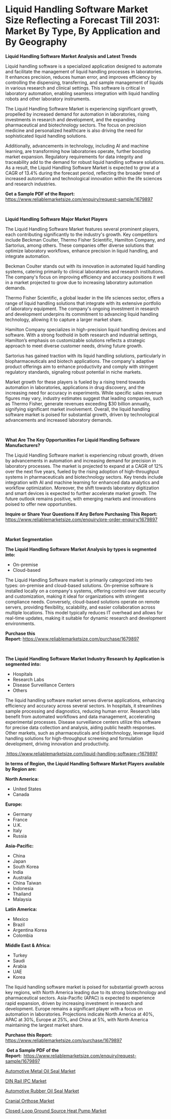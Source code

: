 <p><h1>Liquid Handling Software Market Size Reflecting a Forecast Till 2031: Market By Type, By Application and By Geography</h1></p><p><strong>Liquid Handling Software Market Analysis and Latest Trends</strong></p>
<p><p>Liquid handling software is a specialized application designed to automate and facilitate the management of liquid handling processes in laboratories. It enhances precision, reduces human error, and improves efficiency by controlling the dispensing, transferring, and sample management of liquids in various research and clinical settings. This software is critical in laboratory automation, enabling seamless integration with liquid handling robots and other laboratory instruments.</p><p>The Liquid Handling Software Market is experiencing significant growth, propelled by increased demand for automation in laboratories, rising investments in research and development, and the expanding pharmaceutical and biotechnology sectors. The focus on precision medicine and personalized healthcare is also driving the need for sophisticated liquid handling solutions. </p><p>Additionally, advancements in technology, including AI and machine learning, are transforming how laboratories operate, further boosting market expansion. Regulatory requirements for data integrity and traceability add to the demand for robust liquid handling software solutions. As a result, the Liquid Handling Software Market is expected to grow at a CAGR of 13.4% during the forecast period, reflecting the broader trend of increased automation and technological innovation within the life sciences and research industries.</p></p>
<p><strong>Get a Sample PDF of the Report:&nbsp;</strong> <a href="https://www.reliablemarketsize.com/enquiry/request-sample/1679897?utm_campaign=1180&utm_medium=2&utm_source=Github&utm_content=ia&utm_term=14102024&utm_id=liquid-handling-software">https://www.reliablemarketsize.com/enquiry/request-sample/1679897</a></p>
<p>&nbsp;</p>
<p><strong>Liquid Handling Software Major Market Players</strong></p>
<p><p>The Liquid Handling Software Market features several prominent players, each contributing significantly to the industry's growth. Key competitors include Beckman Coulter, Thermo Fisher Scientific, Hamilton Company, and Sartorius, among others. These companies offer diverse solutions that optimize laboratory workflows, enhance precision in liquid handling, and integrate automation.</p><p>Beckman Coulter stands out with its innovation in automated liquid handling systems, catering primarily to clinical laboratories and research institutions. The company's focus on improving efficiency and accuracy positions it well in a market projected to grow due to increasing laboratory automation demands.</p><p>Thermo Fisher Scientific, a global leader in the life sciences sector, offers a range of liquid handling solutions that integrate with its extensive portfolio of laboratory equipment. The company's ongoing investment in research and development underpins its commitment to advancing liquid handling technology, allowing it to capture a larger market share.</p><p>Hamilton Company specializes in high-precision liquid handling devices and software. With a strong foothold in both research and industrial settings, Hamilton’s emphasis on customizable solutions reflects a strategic approach to meet diverse customer needs, driving future growth.</p><p>Sartorius has gained traction with its liquid handling solutions, particularly in biopharmaceuticals and biotech applications. The company's adaptive product offerings aim to enhance productivity and comply with stringent regulatory standards, signaling robust potential in niche markets.</p><p>Market growth for these players is fueled by a rising trend towards automation in laboratories, applications in drug discovery, and the increasing need for accuracy in experiments. While specific sales revenue figures may vary, industry estimates suggest that leading companies, such as Thermo Fisher, generate revenues exceeding $30 billion annually, signifying significant market involvement. Overall, the liquid handling software market is poised for substantial growth, driven by technological advancements and increased laboratory demands.</p></p>
<p>&nbsp;</p>
<p><strong>What Are The Key Opportunities For Liquid Handling Software Manufacturers?</strong></p>
<p><p>The Liquid Handling Software market is experiencing robust growth, driven by advancements in automation and increasing demand for precision in laboratory processes. The market is projected to expand at a CAGR of 12% over the next five years, fueled by the rising adoption of high-throughput systems in pharmaceuticals and biotechnology sectors. Key trends include integration with AI and machine learning for enhanced data analytics and workflow optimization. Moreover, the shift towards laboratory digitization and smart devices is expected to further accelerate market growth. The future outlook remains positive, with emerging markets and innovations poised to offer new opportunities.</p></p>
<p><strong>Inquire or Share Your Questions If Any Before Purchasing This Report:</strong> <a href="https://www.reliablemarketsize.com/enquiry/pre-order-enquiry/1679897?utm_campaign=1180&utm_medium=2&utm_source=Github&utm_content=ia&utm_term=14102024&utm_id=liquid-handling-software">https://www.reliablemarketsize.com/enquiry/pre-order-enquiry/1679897</a></p>
<p>&nbsp;</p>
<p><strong>Market Segmentation</strong></p>
<p><strong>The Liquid Handling Software Market Analysis by types is segmented into:</strong></p>
<p><ul><li>On-premise</li><li>Cloud-based</li></ul></p>
<p><p>The Liquid Handling Software market is primarily categorized into two types: on-premise and cloud-based solutions. On-premise software is installed locally on a company's systems, offering control over data security and customization, making it ideal for organizations with stringent compliance needs. Conversely, cloud-based solutions operate on remote servers, providing flexibility, scalability, and easier collaboration across multiple locations. This model typically reduces IT overhead and allows for real-time updates, making it suitable for dynamic research and development environments.</p></p>
<p><strong>Purchase this Report:&nbsp;</strong><a href="https://www.reliablemarketsize.com/purchase/1679897?utm_campaign=1180&utm_medium=2&utm_source=Github&utm_content=ia&utm_term=14102024&utm_id=liquid-handling-software">https://www.reliablemarketsize.com/purchase/1679897</a></p>
<p>&nbsp;</p>
<p><strong>The Liquid Handling Software Market Industry Research by Application is segmented into:</strong></p>
<p><ul><li>Hospitals</li><li>Research Labs</li><li>Disease Surveillance Centers</li><li>Others</li></ul></p>
<p><p>The liquid handling software market serves diverse applications, enhancing efficiency and accuracy across several sectors. In hospitals, it streamlines sample processing and diagnostics, reducing human error. Research labs benefit from automated workflows and data management, accelerating experimental processes. Disease surveillance centers utilize this software for precise data collection and analysis, aiding public health responses. Other markets, such as pharmaceuticals and biotechnology, leverage liquid handling solutions for high-throughput screening and formulation development, driving innovation and productivity.</p></p>
<p><a href="https://www.reliablemarketsize.com/liquid-handling-software-r1679897?utm_campaign=1180&utm_medium=2&utm_source=Github&utm_content=ia&utm_term=14102024&utm_id=liquid-handling-software">&nbsp;https://www.reliablemarketsize.com/liquid-handling-software-r1679897</a></p>
<p><strong>In terms of Region, the Liquid Handling Software Market Players available by Region are:</strong></p>
<p>
    <p> <strong> North America: </strong>
        <ul>
            <li>United States</li>
            <li>Canada</li>
        </ul>
        </p> 
    <p> <strong> Europe: </strong>
        <ul>
            <li>Germany</li>
            <li>France</li>
            <li>U.K.</li>
            <li>Italy</li>
            <li>Russia</li>
        </ul>
        </p> 
    <p> <strong> Asia-Pacific: </strong>
        <ul>
            <li>China</li>
            <li>Japan</li>
            <li>South Korea</li>
            <li>India</li>
            <li>Australia</li>
            <li>China Taiwan</li>
            <li>Indonesia</li>
            <li>Thailand</li>
            <li>Malaysia</li>
        </ul>
        </p> 
    <p> <strong> Latin America: </strong>
        <ul>
            <li>Mexico</li>
            <li>Brazil</li>
            <li>Argentina Korea</li>
            <li>Colombia</li>
        </ul>
        </p> 
    <p> <strong> Middle East & Africa: </strong>
        <ul>
            <li>Turkey</li>
            <li>Saudi</li>
            <li>Arabia</li>
            <li>UAE</li>
            <li>Korea</li>
        </ul>
    </p>
    </p>
<p><p>The liquid handling software market is poised for substantial growth across key regions, with North America leading due to its strong biotechnology and pharmaceutical sectors. Asia-Pacific (APAC) is expected to experience rapid expansion, driven by increasing investment in research and development. Europe remains a significant player with a focus on automation in laboratories. Projections indicate North America at 40%, APAC at 30%, Europe at 25%, and China at 5%, with North America maintaining the largest market share.</p></p>
<p><strong>Purchase this Report: </strong><a href="https://www.reliablemarketsize.com/purchase/1679897?utm_campaign=1180&utm_medium=2&utm_source=Github&utm_content=ia&utm_term=14102024&utm_id=liquid-handling-software">https://www.reliablemarketsize.com/purchase/1679897</a></p>
<p>&nbsp;<strong>Get a Sample PDF of the Report:&nbsp;&nbsp;</strong><a href="https://www.reliablemarketsize.com/enquiry/request-sample/1679897?utm_campaign=1180&utm_medium=2&utm_source=Github&utm_content=ia&utm_term=14102024&utm_id=liquid-handling-software">https://www.reliablemarketsize.com/enquiry/request-sample/1679897</a></p>
<p><strong></strong></p>
<p><p><a href="https://www.linkedin.com/pulse/global-automotive-metal-oil-seal-market-opportunities-challenges2024-74vfe?utm_campaign=1180&utm_medium=2&utm_source=Github&utm_content=ia&utm_term=14102024&utm_id=liquid-handling-software">Automotive Metal Oil Seal Market</a></p><p><a href="https://github.com/janelbaub6/Market-Research-Report-List-1/blob/main/din-rail-ipc-market.md?utm_campaign=1180&utm_medium=2&utm_source=Github&utm_content=ia&utm_term=14102024&utm_id=liquid-handling-software">DIN Rail IPC Market</a></p><p><a href="https://www.linkedin.com/pulse/automotive-rubber-oil-seal-market-forecasts-trends-impact-j2mge?utm_campaign=1180&utm_medium=2&utm_source=Github&utm_content=ia&utm_term=14102024&utm_id=liquid-handling-software">Automotive Rubber Oil Seal Market</a></p><p><a href="https://github.com/wydramppetrox/Market-Research-Report-List-1/blob/main/cranial-orthose-market.md?utm_campaign=1180&utm_medium=2&utm_source=Github&utm_content=ia&utm_term=14102024&utm_id=liquid-handling-software">Cranial Orthose Market</a></p><p><a href="https://www.linkedin.com/pulse/future-innovation-global-closed-loop-ground-source-heat-rssbe?utm_campaign=1180&utm_medium=2&utm_source=Github&utm_content=ia&utm_term=14102024&utm_id=liquid-handling-software">Closed-Loop Ground Source Heat Pump Market</a></p></p>